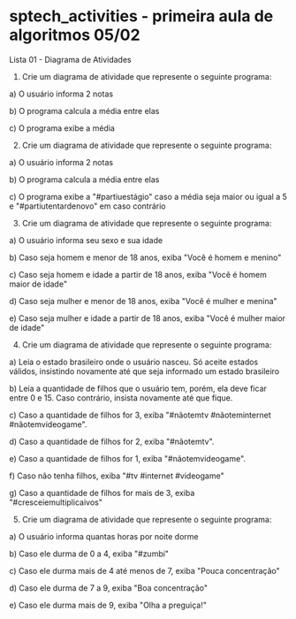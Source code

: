 # sptech_activities - primeira aula de algoritmos 05/02


Lista 01 - Diagrama de Atividades


1. Crie um diagrama de atividade que represente o seguinte programa:


a) O usuário informa 2 notas

b) O programa calcula a média entre elas

c) O programa exibe a média



2. Crie um diagrama de atividade que represente o seguinte programa:


a) O usuário informa 2 notas

b) O programa calcula a média entre elas

c) O programa exibe a "#partiuestágio" caso a média seja maior ou igual a 5 e "#partiutentardenovo" em caso contrário



3. Crie um diagrama de atividade que represente o seguinte programa:


a) O usuário informa seu sexo e sua idade

b) Caso seja homem e menor de 18 anos, exiba "Você é homem e menino"

c) Caso seja homem e idade a partir de 18 anos, exiba "Você é homem maior de idade"

d) Caso seja mulher e menor de 18 anos, exiba "Você é mulher e menina"

e) Caso seja mulher e idade a partir de 18 anos, exiba "Você é mulher maior de idade"



4. Crie um diagrama de atividade que represente o seguinte programa:


a) Leia o estado brasileiro onde o usuário nasceu. Só aceite estados válidos, insistindo novamente até que seja informado um estado brasileiro

b) Leia a quantidade de filhos que o usuário tem, porém, ela deve ficar entre 0 e 15. Caso contrário, insista novamente até que fique.

c) Caso a quantidade de filhos for 3, exiba "#nãotemtv  #nãoteminternet #nãotemvideogame".

d) Caso a quantidade de filhos for 2, exiba "#nãotemtv".

e) Caso a quantidade de filhos for 1, exiba "#nãotemvideogame".

f) Caso não tenha filhos, exiba "#tv  #internet  #videogame"

g) Caso a quantidade de filhos for mais de 3, exiba "#cresceiemultiplicaivos"



5. Crie um diagrama de atividade que represente o seguinte programa:


a) O usuário informa quantas horas por noite dorme

b) Caso ele durma de 0 a 4, exiba "#zumbi"

c) Caso ele durma mais de 4 até menos de 7, exiba "Pouca concentração"

d) Caso ele durma de 7 a 9, exiba "Boa concentração"

e) Caso ele durma mais de 9, exiba "Olha a preguiça!"

